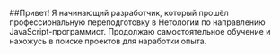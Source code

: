 ##Привет!
Я начинающий разработчик, который прошёл профессиональную переподготовку в Нетологии по направлению JavaScript-программист.
Продолжаю самостоятельное обучение и нахожусь в поиске проектов для наработки опыта.
